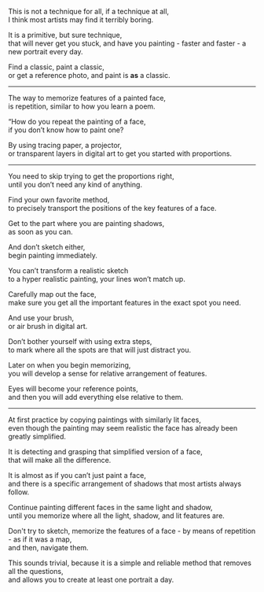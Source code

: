 This is not a technique for all, if a technique at all,\
I think most artists may find it terribly boring.

It is a primitive, but sure technique,\
that will never get you stuck, and have you painting - faster and faster - a new portrait every day.

Find a classic, paint a classic,\
or get a reference photo, and paint is **as** a classic.

---

The way to memorize features of a painted face,\
is repetition, similar to how you learn a poem.

“How do you repeat the painting of a face,\
if you don’t know how to paint one?

By using tracing paper, a projector,\
or transparent layers in digital art to get you started with proportions.

---

You need to skip trying to get the proportions right,\
until you don’t need any kind of anything.

Find your own favorite method,\
to precisely transport the positions of the key features of a face.

Get to the part where you are painting shadows,\
as soon as you can.

And don’t sketch either,\
begin painting immediately.

You can’t transform a realistic sketch\
to a hyper realistic painting, your lines won’t match up.

Carefully map out the face,\
make sure you get all the important features in the exact spot you need.

And use your brush,\
or air brush in digital art.

Don’t bother yourself with using extra steps,\
to mark where all the spots are that will just distract you.

Later on when you begin memorizing,\
you will develop a sense for relative arrangement of features.

Eyes will become your reference points,\
and then you will add everything else relative to them.

---

At first practice by copying paintings with similarly lit faces,\
even though the painting may seem realistic the face has already been greatly simplified.

It is detecting and grasping that simplified version of a face,\
that will make all the difference.

It is almost as if you can’t just paint a face,\
and there is a specific arrangement of shadows that most artists always follow.

Continue painting different faces in the same light and shadow,\
until you memorize where all the light, shadow, and lit features are.

Don't try to sketch, memorize the features of a face - by means of repetition - as if it was a map,\
and then, navigate them.

This sounds trivial, because it is a simple and reliable method that removes all the questions,\
and allows you to create at least one portrait a day.
